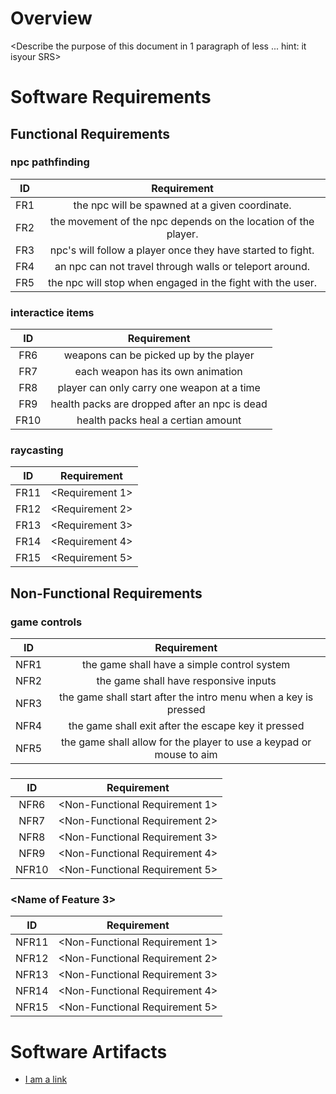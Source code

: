 # Overview

<Describe the purpose of this document in 1 paragraph of less ... hint: it isyour SRS>

# Software Requirements

<Describe the structure of this section>

## Functional Requirements

### npc pathfinding
| ID | Requirement |
| :-------------: | :----------: |
| FR1 | the npc will be spawned at a given coordinate. |
| FR2 | the movement of the npc depends on the location of the player. |
| FR3 | npc's will follow a player once they have started to fight. |
| FR4 | an npc can not travel through walls or teleport around. |
| FR5 | the npc will stop when engaged in the fight with the user. |

### interactice items
| ID | Requirement |
| :-------------: | :----------: |
| FR6 | weapons can be picked up by the player |
| FR7 | each weapon has its own animation |
| FR8 | player can only carry one weapon at a time |
| FR9 | health packs are dropped after an npc is dead |
| FR10 | health packs heal a certian amount  |

### raycasting
| ID | Requirement |
| :-------------: | :----------: |
| FR11 | <Requirement 1> |
| FR12 | <Requirement 2> |
| FR13 | <Requirement 3> |
| FR14 | <Requirement 4> |
| FR15 | <Requirement 5> |

## Non-Functional Requirements

### game controls
| ID | Requirement |
| :-------------: | :----------: |
| NFR1 | the game shall have a simple control system |
| NFR2 | the game shall have responsive inputs |
| NFR3 | the game shall start after the intro menu when a key is pressed|
| NFR4 | the game shall exit after the escape key it pressed |
| NFR5 | the game shall allow for the player to use a keypad or mouse to aim |

### 
| ID | Requirement |
| :-------------: | :----------: |
| NFR6 | <Non-Functional Requirement 1> |
| NFR7 | <Non-Functional Requirement 2> |
| NFR8 | <Non-Functional Requirement 3> |
| NFR9 | <Non-Functional Requirement 4> |
| NFR10 | <Non-Functional Requirement 5> |

### <Name of Feature 3>
| ID | Requirement |
| :-------------: | :----------: |
| NFR11 | <Non-Functional Requirement 1> |
| NFR12 | <Non-Functional Requirement 2> |
| NFR13 | <Non-Functional Requirement 3> |
| NFR14 | <Non-Functional Requirement 4> |
| NFR15 | <Non-Functional Requirement 5> |

# Software Artifacts

<Describe the purpose of this section>

* [I am a link](to_some_file.pdf)

